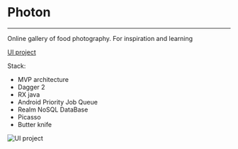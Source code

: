 # Photon
____
Online gallery of food photography. For inspiration and learning

[UI project](https://www.behance.net/gallery/52911915/foton-prilozhenie-galereja-dlja-fud-fotografov)

Stack:
- MVP architecture
- Dagger 2
- RX java
- Android Priority Job Queue
- Realm NoSQL DataBase
- Picasso
- Butter knife

![UI project](https://mir-s3-cdn-cf.behance.net/project_modules/1400/7c96b952911915.5940d3ad8dd67.jpg)
